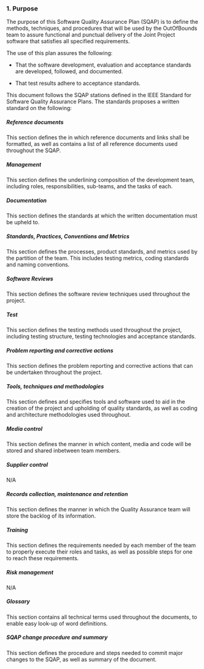 ### 1. Purpose

The purpose of this Software Quality Assurance Plan (SQAP) is to define the methods, techniques, and procedures that will be used by the OutOfBounds team to assure functional and punctual delivery of the Joint Project software that satisfies all specified requirements. 

The use of this plan assures the following:
   
 * That the software development, evaluation and acceptance standards are developed, followed, and documented.
    
 * That test results adhere to acceptance standards.

This document follows the SQAP stations defined in the IEEE Standard for Software Quality Assurance Plans. The standards proposes a written standard on the following:

##### Reference documents
This section defines the in which reference documents and links shall be formatted, as well as contains a list of all reference documents used throughout the SQAP.

##### Management
This section defines the underlining composition of the development team, including roles, responsibilities, sub-teams, and the tasks of each.

##### Documentation
This section defines the standards at which the written documentation must be upheld to.

##### Standards, Practices, Conventions and Metrics
This section defines the processes, product standards, and metrics used by the partition of the team. This includes testing metrics, coding standards and naming conventions.

##### Software Reviews
This section defines the software review techniques used throughout the project. 

##### Test
This section defines the testing methods used throughout the project, including testing structure, testing technologies and acceptance standards.

##### Problem reporting and corrective actions
This section defines the problem reporting and corrective actions that can be undertaken throughout the project.

##### Tools, techniques and methodologies
This section defines and specifies tools and software used to aid in the creation of the project and upholding of quality standards, as well as coding and architecture methodologies used throughout.

##### Media control
This section defines the manner in which content, media and code will be stored and shared inbetween team members.

##### Supplier control
N/A

##### Records collection, maintenance and retention
This section defines the manner in which the Quality Assurance team will store the backlog of its information.

##### Training
This section defines the requirements needed by each member of the team to properly execute their roles and tasks, as well as possible steps for one to reach these requirements.

##### Risk management
N/A

##### Glossary
This section contains all technical terms used throughout the documents, to enable easy look-up of word definitions.

##### SQAP change procedure and summary
This section defines the procedure and steps needed to commit major changes to the SQAP, as well as summary of the document.

